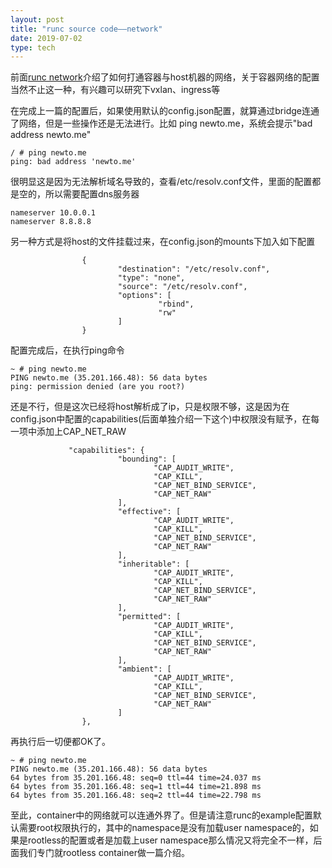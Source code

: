 ```yaml
---
layout: post
title: "runc source code——network"
date: 2019-07-02
type: tech
---
```


前面[runc network](../runc-network/)介绍了如何打通容器与host机器的网络，关于容器网络的配置当然不止这一种，有兴趣可以研究下vxlan、ingress等

在完成上一篇的配置后，如果使用默认的config.json配置，就算通过bridge连通了网络，但是一些操作还是无法进行。比如 ping newto.me，系统会提示"bad address newto.me"

```
/ # ping newto.me
ping: bad address 'newto.me'
```
很明显这是因为无法解析域名导致的，查看/etc/resolv.conf文件，里面的配置都是空的，所以需要配置dns服务器

```
nameserver 10.0.0.1
nameserver 8.8.8.8
```
另一种方式是将host的文件挂载过来，在config.json的mounts下加入如下配置

```
                {
                        "destination": "/etc/resolv.conf",
                        "type": "none",
                        "source": "/etc/resolv.conf",
                        "options": [
                                 "rbind",
                                 "rw"
                        ]
                }
```

配置完成后，在执行ping命令

```
~ # ping newto.me
PING newto.me (35.201.166.48): 56 data bytes
ping: permission denied (are you root?)
```

还是不行，但是这次已经将host解析成了ip，只是权限不够，这是因为在config.json中配置的capabilities(后面单独介绍一下这个)中权限没有赋予，在每一项中添加上CAP_NET_RAW

```
             "capabilities": {
                        "bounding": [
                                "CAP_AUDIT_WRITE",
                                "CAP_KILL",
                                "CAP_NET_BIND_SERVICE",
                                "CAP_NET_RAW"
                        ],
                        "effective": [
                                "CAP_AUDIT_WRITE",
                                "CAP_KILL",
                                "CAP_NET_BIND_SERVICE",
                                "CAP_NET_RAW"
                        ],
                        "inheritable": [
                                "CAP_AUDIT_WRITE",
                                "CAP_KILL",
                                "CAP_NET_BIND_SERVICE",
                                "CAP_NET_RAW"
                        ],
                        "permitted": [
                                "CAP_AUDIT_WRITE",
                                "CAP_KILL",
                                "CAP_NET_BIND_SERVICE",
                                "CAP_NET_RAW"
                        ],
                        "ambient": [
                                "CAP_AUDIT_WRITE",
                                "CAP_KILL",
                                "CAP_NET_BIND_SERVICE",
                                "CAP_NET_RAW"
                        ]
                },
```

再执行后一切便都OK了。

```
~ # ping newto.me
PING newto.me (35.201.166.48): 56 data bytes
64 bytes from 35.201.166.48: seq=0 ttl=44 time=24.037 ms
64 bytes from 35.201.166.48: seq=1 ttl=44 time=21.898 ms
64 bytes from 35.201.166.48: seq=2 ttl=44 time=22.798 ms
```

至此，container中的网络就可以连通外界了。但是请注意runc的example配置默认需要root权限执行的，其中的namespace是没有加载user namespace的，如果是rootless的配置或者是加载上user namespace那么情况又将完全不一样，后面我们专门就rootless container做一篇介绍。


